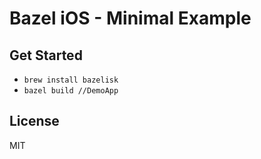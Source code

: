 # Bazel iOS - Minimal Example

## Get Started

- `brew install bazelisk`
- `bazel build //DemoApp`

## License

MIT
